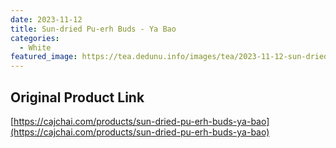 ```yaml
---
date: 2023-11-12
title: Sun-dried Pu-erh Buds - Ya Bao
categories:
  - White
featured_image: https://tea.dedunu.info/images/tea/2023-11-12-sun-dried-pu-erh-buds-ya-bao-1.jpeg
---
```


## Original Product Link

[https://cajchai.com/products/sun-dried-pu-erh-buds-ya-bao](https://cajchai.com/products/sun-dried-pu-erh-buds-ya-bao)
